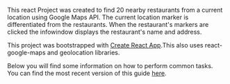 This react Project was created to find 20 nearby restaurants from a current location using Google Maps API. The current location marker  is differentiated from the restaurants. When the restaurant's markers are clicked the infowindow displays the restaurant's name and address.

This project was bootstrapped with [Create React App](https://github.com/facebookincubator/create-react-app).This also uses react-google-maps and geolocation libraries.

Below you will find some information on how to perform common tasks.<br>
You can find the most recent version of this guide [here](https://github.com/facebookincubator/create-react-app/blob/master/packages/react-scripts/template/README.md).

